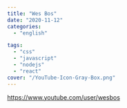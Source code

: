```yaml
---
title: "Wes Bos"
date: "2020-11-12"
categories:
  - "english"

tags:
  - "css"
  - "javascript"
  - "nodejs"
  - "react"
cover: "/YouTube-Icon-Gray-Box.png"
---
```


https://www.youtube.com/user/wesbos
